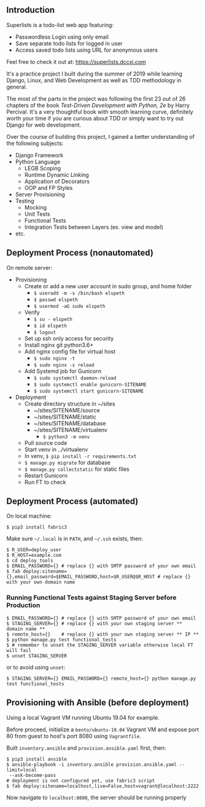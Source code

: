 ## Introduction
Superlists is a todo-list web app featuring:
- Passwordless Login using only email
- Save separate todo lists for logged in user
- Access saved todo lists using URL for anonymous users

Feel free to check it out at: https://superlists.dccxi.com

It's a practice project I built during the summer of 2019 while learning Django, Linux, and Web Development as well as TDD methodology in general.

The most of the parts in the project was following the first 23 out of 26 chapters of the book *Test-Driven Development with Python, 2e* by Harry Percival. It's a very thoughtful book with smooth learning curve, definitely worth your time if you are curious about TDD or simply want to try out Django for web development.

Over the course of building this project, I gained a better understanding of the following subjects:
- Django Framework
- Python Language
    - LEGB Scoping
    - Runtime Dynamic Linking
    - Application of Decorators
    - OOP and FP Styles
- Server Provisioning
- Testing
    - Mocking
    - Unit Tests
    - Functional Tests
    - Integration Tests between Layers (ex. view and model)
- etc.

## Deployment Process (nonautomated)
On remote server:
* Provisioning
    * Create or add a new user account in sudo group, and home folder
        * `$ useradd -m -s /bin/bash elspeth`
        * `$ passwd elspeth`
        * `$ usermod -aG sudo elspeth`
    * Verify
        * `$ su - elspeth`
        * `$ id elspeth`
        * `$ logout`
    * Set up ssh only access for security
    * Install nginx git python3.6+
    * Add nginx config file for virtual host
        * `$ sudo nginx -t`
        * `$ sudo nginx -s reload`
    * Add Systemd job for Gunicorn
        * `$ sudo systemctl daemon-reload`
        * `$ sudo systemctl enable gunicorn-SITENAME`
        * `$ sudo systemctl start gunicorn-SITENAME`
* Deployment
    * Create directory structure in ~/sites
        * ~/sites/SITENAME/source
        * ~/sites/SITENAME/static
        * ~/sites/SITENAME/database
        * ~/sites/SITENAME/virtualenv
            * `$ python3 -m venv`
    * Pull source code
    * Start venv in ../virtualenv
    * In venv, `$ pip install -r requirements.txt`
    * `$ manage.py migrate` for database
    * `$ manage.py collectstatic` for static files
    * Restart Gunicorn
    * Run FT to check

## Deployment Process (automated)
On local machine:
```shell
$ pip3 install fabric3
```

Make sure `~/.local` is in `PATH`, and `~/.ssh` exists, then:

``` shell
$ R_USER=deploy_user
$ R_HOST=example.com
$ cd deploy_tools
$ EMAIL_PASSWORD={} # replace {} with SMTP password of your own email
$ fab deploy:sitename={},email_password=$EMAIL_PASSWORD,host=$R_USER@$R_HOST # replace {} with your own domain name
```

### Running Functional Tests against Staging Server before Production
```shell
$ EMAIL_PASSWORD={} # replace {} with SMTP password of your own email
$ STAGING_SERVER={} # replace {} with your own staging server ** domain name **
$ remote_host={}    # replace {} with your own staging server ** IP **
$ python manage.py test functional_tests
$ # remember to unset the STAGING_SERVER variable otherwise local FT will fail
$ unset STAGING_SERVER
```
or to avoid using `unset`:
```shell
$ STAGING_SERVER={} EMAIL_PASSWORD={} remote_host={} python manage.py test functional_tests
```

## Provisioning with Ansible (before deployment)
Using a local Vagrant VM running Ubuntu 19.04 for example.

Before proceed, initialize a `bento/ubuntu-19.04` Vagrant VM and expose port 80 from guest to host's port 8080 using `Vagrantfile`.

Built `inventory.ansible` and `provision.ansible.yaml` first, then:

```shell
$ pip3 install ansible
$ ansible-playbook -i inventory.ansible provision.ansible.yaml --limit=local
 --ask-become-pass
# deployment is not configured yet, use fabric3 script
$ fab deploy:sitename=localhost,live=False,host=vagrant@localhost:2222
```

Now navigate to `localhost:8080`, the server should be running properly
